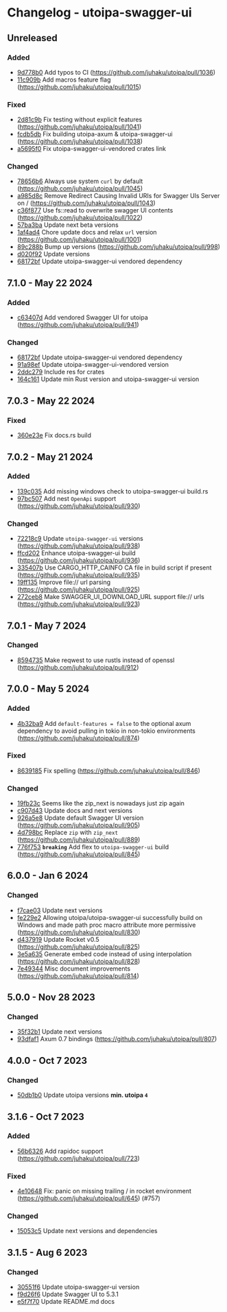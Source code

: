 # Changelog - utoipa-swagger-ui

## Unreleased

### Added

* [9d778b0](https://github.com/juhaku/utoipa/commit/9d778b0) Add typos to CI (https://github.com/juhaku/utoipa/pull/1036)
* [11c909b](https://github.com/juhaku/utoipa/commit/11c909b) Add macros feature flag (https://github.com/juhaku/utoipa/pull/1015)

### Fixed

* [2d81c9b](https://github.com/juhaku/utoipa/commit/2d81c9b) Fix testing without explicit features (https://github.com/juhaku/utoipa/pull/1041)
* [fcdb5db](https://github.com/juhaku/utoipa/commit/fcdb5db) Fix building utoipa-axum & utoipa-swagger-ui (https://github.com/juhaku/utoipa/pull/1038)
* [a5695f0](https://github.com/juhaku/utoipa/commit/a5695f0) Fix utoipa-swagger-ui-vendored crates link

### Changed

* [78656b6](https://github.com/juhaku/utoipa/commit/78656b6) Always use system `curl` by default (https://github.com/juhaku/utoipa/pull/1045)
* [a985d8c](https://github.com/juhaku/utoipa/commit/a985d8c) Remove Redirect Causing Invalid URIs for Swagger UIs Server on / (https://github.com/juhaku/utoipa/pull/1043)
* [c36f877](https://github.com/juhaku/utoipa/commit/c36f877) Use fs::read to overwrite swagger UI contents (https://github.com/juhaku/utoipa/pull/1022)
* [57ba3ba](https://github.com/juhaku/utoipa/commit/57ba3ba) Update next beta versions
* [1af4ad4](https://github.com/juhaku/utoipa/commit/1af4ad4) Chore update docs and relax `url` version (https://github.com/juhaku/utoipa/pull/1001)
* [89c288b](https://github.com/juhaku/utoipa/commit/89c288b) Bump up versions (https://github.com/juhaku/utoipa/pull/998)
* [d020f92](https://github.com/juhaku/utoipa/commit/d020f92) Update versions
* [68172bf](https://github.com/juhaku/utoipa/commit/68172bf) Update utoipa-swagger-ui vendored dependency

## 7.1.0 - May 22 2024

### Added

* [c63407d](https://github.com/juhaku/utoipa/commit/c63407d) Add vendored Swagger UI for utoipa (https://github.com/juhaku/utoipa/pull/941)

### Changed

* [68172bf](https://github.com/juhaku/utoipa/commit/68172bf) Update utoipa-swagger-ui vendored dependency
* [91a98ef](https://github.com/juhaku/utoipa/commit/91a98ef) Update utoipa-swagger-ui-vendored version
* [2ddc279](https://github.com/juhaku/utoipa/commit/2ddc279) Include res for crates
* [164c161](https://github.com/juhaku/utoipa/commit/164c161) Update min Rust version and utoipa-swagger-ui version

## 7.0.3 - May 22 2024

### Fixed

* [360e23e](https://github.com/juhaku/utoipa/commit/360e23e) Fix docs.rs build

## 7.0.2 - May 21 2024

### Added

* [139c035](https://github.com/juhaku/utoipa/commit/139c035) Add missing windows check to utoipa-swagger-ui build.rs
* [97bc507](https://github.com/juhaku/utoipa/commit/97bc507) Add nest `OpenApi` support (https://github.com/juhaku/utoipa/pull/930)

### Changed

* [72218c9](https://github.com/juhaku/utoipa/commit/72218c9) Update `utoipa-swagger-ui` versions (https://github.com/juhaku/utoipa/pull/938)
* [ffcd202](https://github.com/juhaku/utoipa/commit/ffcd202) Enhance utoipa-swagger-ui build (https://github.com/juhaku/utoipa/pull/936)
* [335407b](https://github.com/juhaku/utoipa/commit/335407b) Use CARGO_HTTP_CAINFO CA file in build script if present (https://github.com/juhaku/utoipa/pull/935)
* [19ff135](https://github.com/juhaku/utoipa/commit/19ff135) Improve file:// url parsing (https://github.com/juhaku/utoipa/pull/925)
* [272ceb8](https://github.com/juhaku/utoipa/commit/272ceb8) Make SWAGGER_UI_DOWNLOAD_URL support file:// urls (https://github.com/juhaku/utoipa/pull/923)

## 7.0.1 - May 7 2024

### Changed

* [8594735](https://github.com/juhaku/utoipa/commit/8594735) Make reqwest to use rustls instead of openssl (https://github.com/juhaku/utoipa/pull/912)

## 7.0.0 - May 5 2024

### Added

* [4b32ba9](https://github.com/juhaku/utoipa/commit/4b32ba9) Add `default-features = false` to the optional axum dependency to avoid pulling in tokio in non-tokio environments (https://github.com/juhaku/utoipa/pull/874)

### Fixed

* [8639185](https://github.com/juhaku/utoipa/commit/8639185) Fix spelling (https://github.com/juhaku/utoipa/pull/846)

### Changed

* [19fb23c](https://github.com/juhaku/utoipa/commit/19fb23c) Seems like the zip_next is nowadays just zip again
* [c907d43](https://github.com/juhaku/utoipa/commit/c907d43) Update docs and next versions
* [926a5e8](https://github.com/juhaku/utoipa/commit/926a5e8) Update default Swagger UI version (https://github.com/juhaku/utoipa/pull/905)
* [4d798bc](https://github.com/juhaku/utoipa/commit/4d798bc) Replace `zip` with `zip_next` (https://github.com/juhaku/utoipa/pull/889)
* [776f753](https://github.com/juhaku/utoipa/commit/776f753) **`breaking`** Add flex to `utoipa-swagger-ui` build (https://github.com/juhaku/utoipa/pull/845)

## 6.0.0 - Jan 6 2024

### Changed

* [f7cae03](https://github.com/juhaku/utoipa/commit/f7cae03) Update next versions
* [fe229e2](https://github.com/juhaku/utoipa/commit/fe229e2) Allowing utoipa/utoipa-swagger-ui successfully build on Windows and made path proc macro attribute more permissive (https://github.com/juhaku/utoipa/pull/830)
* [d437919](https://github.com/juhaku/utoipa/commit/d437919) Update Rocket v0.5 (https://github.com/juhaku/utoipa/pull/825)
* [3e5a635](https://github.com/juhaku/utoipa/commit/3e5a635) Generate embed code instead of using interpolation (https://github.com/juhaku/utoipa/pull/828)
* [7e49344](https://github.com/juhaku/utoipa/commit/7e49344) Misc document improvements (https://github.com/juhaku/utoipa/pull/814)

## 5.0.0 - Nov 28 2023

### Changed

* [35f32b1](https://github.com/juhaku/utoipa/commit/35f32b1) Update next versions
* [93dfaf1](https://github.com/juhaku/utoipa/commit/93dfaf1) Axum 0.7 bindings (https://github.com/juhaku/utoipa/pull/807)

## 4.0.0 - Oct 7 2023

### Changed

* [50db1b0](https://github.com/juhaku/utoipa/commit/50db1b0) Update utoipa versions **min. utoipa `4`**

## 3.1.6 - Oct 7 2023

### Added

* [56b6326](https://github.com/juhaku/utoipa/commit/56b6326) Add rapidoc support (https://github.com/juhaku/utoipa/pull/723)

### Fixed

* [4e10648](https://github.com/juhaku/utoipa/commit/4e10648) Fix: panic on missing trailing / in rocket environment (https://github.com/juhaku/utoipa/pull/645) (#757)

### Changed

* [15053c5](https://github.com/juhaku/utoipa/commit/15053c5) Update next versions and dependencies

## 3.1.5 - Aug 6 2023

### Changed

* [30551f6](https://github.com/juhaku/utoipa/commit/30551f6) Update utoipa-swagger-ui version
* [f9d26f6](https://github.com/juhaku/utoipa/commit/f9d26f6) Update Swagger UI to 5.3.1
* [e5f7f70](https://github.com/juhaku/utoipa/commit/e5f7f70) Update README.md docs
